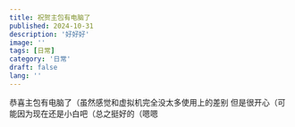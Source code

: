 ```yaml
---
title: 祝贺主包有电脑了
published: 2024-10-31
description: '好好好'
image: ''
tags: [日常]
category: '日常'
draft: false 
lang: ''
---
```

恭喜主包有电脑了（虽然感觉和虚拟机完全没太多使用上的差别 但是很开心（可能因为现在还是小白吧（总之挺好的（嗯嗯